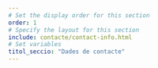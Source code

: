 ```yaml
---
# Set the display order for this section
order: 1
# Specify the layout for this section
include: contacte/contact-info.html
# Set variables
titol_seccio: "Dades de contacte"
---
```


